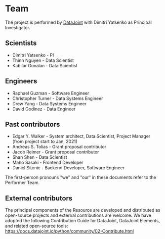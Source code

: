 # Team

The project is performed by [DataJoint](https://www.datajoint.com) with Dimitri Yatsenko as Principal Investigator.

## Scientists
* Dimitri Yatsenko - PI
* Thinh Nguyen - Data Scientist
* Kabilar Gunalan - Data Scientist

## Engineers
* Raphael Guzman - Software Engineer
* Christopher Turner - Data Systems Engineer
* Drew Yang - Data Systems Engineer
* David Godinez - Data Engineer

## Past contributors
* Edgar Y. Walker - System architect, Data Scientist, Project Manager (from project start to Jan, 2021)
* Andreas S. Tolias - Grant proposal contributor
* Jacob Reimer - Grant proposal contributor
* Shan Shen - Data Scientist
* Maho Sasaki - Frontend Developer
* Daniel Sitonic - Backend Developer, Software Engineer

The first-person pronouns "we" and "our" in these documents refer to the Performer Team.

## External contributors
The principal components of the Resource are developed and distributed as open-source projects and external contributions are welcome.
We have adopted the following Contribution Guide for DataJoint, DataJoint Elements, and related open-source tools: https://docs.datajoint.io/python/community/02-Contribute.html

